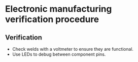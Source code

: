 # Electronic manufacturing verification procedure

## Verification 

* Check welds with a voltmeter to ensure they are functional.
* Use LEDs to debug between component pins.
